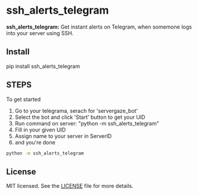 # ssh_alerts_telegram

**ssh_alerts_telegram:** Get instant alerts on Telegram, when somemone logs into your server using SSH. 

## Install
pip install ssh_alerts_telegram

## STEPS

To get started
1. Go to your telegrama, serach for 'servergaze_bot' 
2. Select the bot and click 'Start' button to get your UID
3. Run command on server: "python -m ssh_alerts_telegram"
4. Fill in your given UID 
5. Assign name to your server in ServerID 
6. and you're done

```bash
python -m ssh_alerts_telegram
```

## License

MIT licensed. See the
[LICENSE](https://github.com/geetanshjindal/ssh_alerts_telegram/blob/master/LICENSE) file
for more details.

